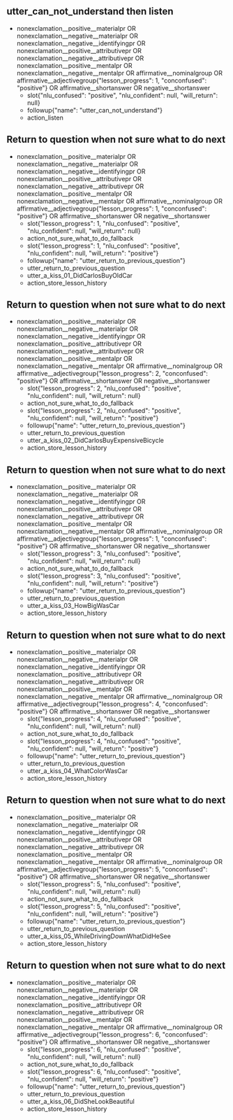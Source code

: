 ## utter_can_not_understand then listen
* nonexclamation__positive__materialpr OR nonexclamation__negative__materialpr OR nonexclamation__negative__identifyingpr OR nonexclamation__positive__attributivepr OR nonexclamation__negative__attributivepr OR nonexclamation__positive__mentalpr OR nonexclamation__negative__mentalpr OR affirmative__nominalgroup OR affirmative__adjectivegroup{"lesson_progress": 1, "conconfused": "positive"} OR affirmative__shortanswer OR negative__shortanswer
    - slot{"nlu_confused": "positive", "nlu_confident": null, "will_return": null}
    - followup{"name": "utter_can_not_understand"}
    - action_listen

## Return to question when not sure what to do next
* nonexclamation__positive__materialpr OR nonexclamation__negative__materialpr OR nonexclamation__negative__identifyingpr OR nonexclamation__positive__attributivepr OR nonexclamation__negative__attributivepr OR nonexclamation__positive__mentalpr OR nonexclamation__negative__mentalpr OR affirmative__nominalgroup OR affirmative__adjectivegroup{"lesson_progress": 1, "conconfused": "positive"} OR affirmative__shortanswer OR negative__shortanswer
    - slot{"lesson_progress": 1, "nlu_confused": "positive", "nlu_confident": null, "will_return": null}
    - action_not_sure_what_to_do_fallback
    - slot{"lesson_progress": 1, "nlu_confused": "positive", "nlu_confident": null, "will_return": "positive"}
    - followup{"name": "utter_return_to_previous_question"}
    - utter_return_to_previous_question
    - utter_a_kiss_01_DidCarlosBuyOldCar
    - action_store_lesson_history

## Return to question when not sure what to do next
* nonexclamation__positive__materialpr OR nonexclamation__negative__materialpr OR nonexclamation__negative__identifyingpr OR nonexclamation__positive__attributivepr OR nonexclamation__negative__attributivepr OR nonexclamation__positive__mentalpr OR nonexclamation__negative__mentalpr OR affirmative__nominalgroup OR affirmative__adjectivegroup{"lesson_progress": 2, "conconfused": "positive"} OR affirmative__shortanswer OR negative__shortanswer
    - slot{"lesson_progress": 2, "nlu_confused": "positive", "nlu_confident": null, "will_return": null}
    - action_not_sure_what_to_do_fallback
    - slot{"lesson_progress": 2, "nlu_confused": "positive", "nlu_confident": null, "will_return": "positive"}
    - followup{"name": "utter_return_to_previous_question"}
    - utter_return_to_previous_question
    - utter_a_kiss_02_DidCarlosBuyExpensiveBicycle
    - action_store_lesson_history

## Return to question when not sure what to do next
* nonexclamation__positive__materialpr OR nonexclamation__negative__materialpr OR nonexclamation__negative__identifyingpr OR nonexclamation__positive__attributivepr OR nonexclamation__negative__attributivepr OR nonexclamation__positive__mentalpr OR nonexclamation__negative__mentalpr OR affirmative__nominalgroup OR affirmative__adjectivegroup{"lesson_progress": 1, "conconfused": "positive"} OR affirmative__shortanswer OR negative__shortanswer
    - slot{"lesson_progress": 3, "nlu_confused": "positive", "nlu_confident": null, "will_return": null}
    - action_not_sure_what_to_do_fallback
    - slot{"lesson_progress": 3, "nlu_confused": "positive", "nlu_confident": null, "will_return": "positive"}
    - followup{"name": "utter_return_to_previous_question"}
    - utter_return_to_previous_question
    - utter_a_kiss_03_HowBigWasCar
    - action_store_lesson_history

## Return to question when not sure what to do next
* nonexclamation__positive__materialpr OR nonexclamation__negative__materialpr OR nonexclamation__negative__identifyingpr OR nonexclamation__positive__attributivepr OR nonexclamation__negative__attributivepr OR nonexclamation__positive__mentalpr OR nonexclamation__negative__mentalpr OR affirmative__nominalgroup OR affirmative__adjectivegroup{"lesson_progress": 4, "conconfused": "positive"} OR affirmative__shortanswer OR negative__shortanswer
    - slot{"lesson_progress": 4, "nlu_confused": "positive", "nlu_confident": null, "will_return": null}
    - action_not_sure_what_to_do_fallback
    - slot{"lesson_progress": 4, "nlu_confused": "positive", "nlu_confident": null, "will_return": "positive"}
    - followup{"name": "utter_return_to_previous_question"}
    - utter_return_to_previous_question
    - utter_a_kiss_04_WhatColorWasCar
    - action_store_lesson_history

## Return to question when not sure what to do next
* nonexclamation__positive__materialpr OR nonexclamation__negative__materialpr OR nonexclamation__negative__identifyingpr OR nonexclamation__positive__attributivepr OR nonexclamation__negative__attributivepr OR nonexclamation__positive__mentalpr OR nonexclamation__negative__mentalpr OR affirmative__nominalgroup OR affirmative__adjectivegroup{"lesson_progress": 5, "conconfused": "positive"} OR affirmative__shortanswer OR negative__shortanswer
    - slot{"lesson_progress": 5, "nlu_confused": "positive", "nlu_confident": null, "will_return": null}
    - action_not_sure_what_to_do_fallback
    - slot{"lesson_progress": 5, "nlu_confused": "positive", "nlu_confident": null, "will_return": "positive"}
    - followup{"name": "utter_return_to_previous_question"}
    - utter_return_to_previous_question
    - utter_a_kiss_05_WhileDrivingDownWhatDidHeSee
    - action_store_lesson_history

## Return to question when not sure what to do next
* nonexclamation__positive__materialpr OR nonexclamation__negative__materialpr OR nonexclamation__negative__identifyingpr OR nonexclamation__positive__attributivepr OR nonexclamation__negative__attributivepr OR nonexclamation__positive__mentalpr OR nonexclamation__negative__mentalpr OR affirmative__nominalgroup OR affirmative__adjectivegroup{"lesson_progress": 6, "conconfused": "positive"} OR affirmative__shortanswer OR negative__shortanswer
    - slot{"lesson_progress": 6, "nlu_confused": "positive", "nlu_confident": null, "will_return": null}
    - action_not_sure_what_to_do_fallback
    - slot{"lesson_progress": 6, "nlu_confused": "positive", "nlu_confident": null, "will_return": "positive"}
    - followup{"name": "utter_return_to_previous_question"}
    - utter_return_to_previous_question
    - utter_a_kiss_06_DidSheLookBeautiful
    - action_store_lesson_history

